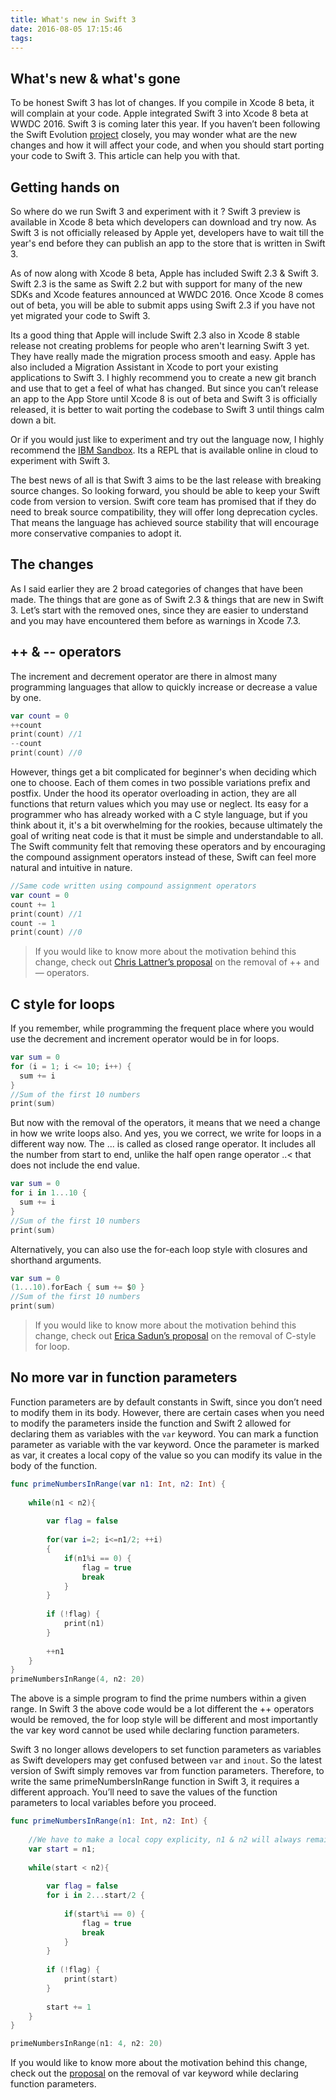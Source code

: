 ```yaml
---
title: What's new in Swift 3
date: 2016-08-05 17:15:46
tags:
---
```

## What's new & what's gone
To be honest Swift 3 has lot of changes. If you compile in Xcode 8 beta, it will complain at your code. Apple integrated Swift 3 into Xcode 8 beta at WWDC 2016. Swift 3 is coming later this year. If you haven’t been following the Swift Evolution [project](https://github.com/apple/swift-evolution) closely, you may wonder what are the new changes and how it will affect your code, and when you should start porting your code to Swift 3. This article can help you with that.

<!-- more -->

## Getting hands on
So where do we run Swift 3 and experiment with it ? Swift 3 preview is available in Xcode 8 beta which developers can download and try now. As Swift 3 is not officially released by Apple yet, developers have to wait till the year's end before they can publish an app to the store that is written in Swift 3.

As of now along with Xcode 8 beta, Apple has included Swift 2.3 & Swift 3. Swift 2.3 is the same as Swift 2.2 but with support for many of the new SDKs and Xcode features announced at WWDC 2016. Once Xcode 8 comes out of beta, you will be able to submit apps using Swift 2.3 if you have not yet migrated your code to Swift 3.

Its a good thing that Apple will include Swift 2.3 also in Xcode 8 stable release not creating problems for people who aren't learning Swift 3 yet. They have really made the migration process smooth and easy. Apple has also included a Migration Assistant in Xcode to port your existing applications to Swift 3. I highly recommend you to create a new git branch and use that to get a feel of what has changed. But since you can’t release an app to the App Store until Xcode 8 is out of beta and Swift 3 is officially released, it is better to wait porting the codebase to Swift 3 until things calm down a bit.

Or if you would just like to experiment and try out the language now, I highly recommend the [IBM Sandbox](https://swiftlang.ng.bluemix.net/#/repl). Its a REPL that is available online in cloud to experiment with Swift 3.

The best news of all is that Swift 3 aims to be the last release with breaking source changes. So looking forward, you should be able to keep your Swift code from version to version. Swift core team has promised that if they do need to break source compatibility, they will offer long deprecation cycles. That means the language has achieved source stability that will encourage more conservative companies to adopt it.

## The changes
As I said earlier they are 2 broad categories of changes that have been made. The things that are gone as of Swift 2.3 & things that are new in Swift 3. Let’s start with the removed ones, since they are easier to understand and you may have encountered them before as warnings in Xcode 7.3.

## ++ & -- operators
The increment and decrement operator are there in almost many programming languages that allow to quickly increase or decrease a value by one.
```swift
var count = 0
++count
print(count) //1
--count
print(count) //0
```
However, things get a bit complicated for beginner's when deciding which one to choose. Each of them comes in two possible variations prefix and postfix. Under the hood its operator overloading in action, they are all functions that return values which you may use or neglect. Its easy for a programmer who has already worked with a C style language, but if you think about it, it's a bit overwhelming for the rookies, because ultimately the goal of writing neat code is that it must be simple and understandable to all. The Swift community felt that removing these operators and by encouraging the compound assignment operators instead of these, Swift can feel more natural and intuitive in nature.
```swift
//Same code written using compound assignment operators
var count = 0
count += 1
print(count) //1
count -= 1
print(count) //0
```
> If you would like to know more about the motivation behind this change, check out [Chris Lattner’s proposal](https://github.com/apple/swift-evolution/blob/master/proposals/0004-remove-pre-post-inc-decrement.md) on the removal of ++ and — operators.

## C style for loops
If you remember, while programming the frequent place where you would use the decrement and increment operator would be in for loops. 
```swift
var sum = 0
for (i = 1; i <= 10; i++) {
  sum += i
}
//Sum of the first 10 numbers
print(sum)
```
But now with the removal of the operators, it means that we need a change in how we write loops also. And yes, you we correct, we write for loops in a different way now. The ... is called as closed range operator. It includes all the number from start to end, unlike the half open range operator ..< that does not include the end value.
```swift
var sum = 0
for i in 1...10 {
  sum += i
}
//Sum of the first 10 numbers
print(sum)
```
Alternatively, you can also use the for-each loop style with closures and shorthand arguments.
```swift
var sum = 0
(1...10).forEach { sum += $0 }
//Sum of the first 10 numbers
print(sum)
```
> If you would like to know more about the motivation behind this change, check out [Erica Sadun’s proposal](https://github.com/apple/swift-evolution/blob/master/proposals/0007-remove-c-style-for-loops.md) on the removal of C-style for loop.

## No more var in function parameters
Function parameters are by default constants in Swift, since you don’t need to modify them in its body. However, there are certain cases when you need to modify the parameters inside the function and Swift 2 allowed for declaring them as variables with the `var` keyword. You can mark a function parameter as variable with the var keyword. Once the parameter is marked as var, it creates a local copy of the value so you can modify its value in the body of the function.
```swift
func primeNumbersInRange(var n1: Int, n2: Int) {
    
    while(n1 < n2){
        
        var flag = false
        
        for(var i=2; i<=n1/2; ++i)
        {
            if(n1%i == 0) {
                flag = true
                break
            }
        }
        
        if (!flag) {
            print(n1)
        }
        
        ++n1
    }
}
primeNumbersInRange(4, n2: 20)
```
The above is a simple program to find the prime numbers within a given range. In Swift 3 the above code would be a lot different the ++ operators would be removed, the for loop style will be different and most importantly the var key word cannot be used while declaring function parameters. 

Swift 3 no longer allows developers to set function parameters as variables as Swift developers may get confused between `var` and `inout`. So the latest version of Swift simply removes var from function parameters. Therefore, to write the same primeNumbersInRange function in Swift 3, it requires a different approach. You’ll need to save the values of the function parameters to local variables before you proceed.
```swift
func primeNumbersInRange(n1: Int, n2: Int) {
    
    //We have to make a local copy explicity, n1 & n2 will always remain as constants
    var start = n1;
    
    while(start < n2){
        
        var flag = false
        for i in 2...start/2 {
            
            if(start%i == 0) {
                flag = true
                break
            }
        }
        
        if (!flag) {
            print(start)
        }
        
        start += 1
    }
}

primeNumbersInRange(n1: 4, n2: 20)
```

If you would like to know more about the motivation behind this change, check out the [proposal](https://github.com/apple/swift-evolution/blob/master/proposals/0003-remove-var-parameters.md) on the removal of var keyword while declaring function parameters.
